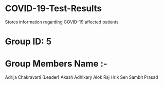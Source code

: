 # COVID-19-Test-Results
Stores information regarding COVID-19 affected patients
# Group ID: 5
# Group Members Name :- 
Adrija Chakravarti (Leader)
Akash Adhikary
Alok Raj
Hrik Sen
Sambit Prasad
